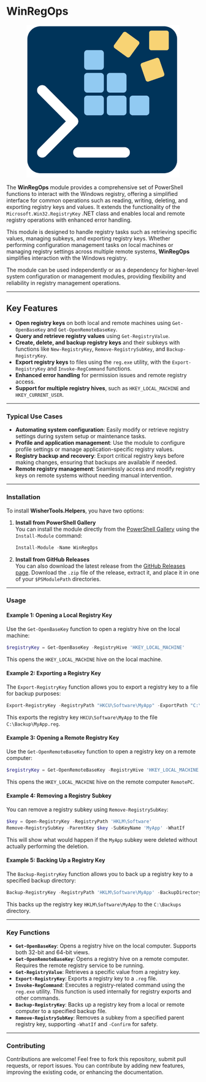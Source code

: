 # WinRegOps

<p align="center">
  <img src="https://raw.githubusercontent.com/LarryWisherMan/ModuleIcons/main/WinRegOps.png" 
       alt="WinRegOps Icon" width="400" />
</p>

The **WinRegOps** module provides a comprehensive set of PowerShell functions to
interact with the Windows registry, offering a simplified interface for common
operations such as reading, writing, deleting, and exporting registry keys and
values. It extends the functionality of the `Microsoft.Win32.RegistryKey` .NET
class and enables local and remote registry operations with enhanced error 
handling.

This module is designed to handle registry tasks such as retrieving specific 
values, managing subkeys, and exporting registry keys. Whether performing 
configuration management tasks on local machines or managing registry settings 
across multiple remote systems, **WinRegOps** simplifies interaction with the 
Windows registry.

The module can be used independently or as a dependency for higher-level system 
configuration or management modules, providing flexibility and reliability in 
registry management operations.

---

## **Key Features**

- **Open registry keys** on both local and remote machines using 
  `Get-OpenBaseKey` and `Get-OpenRemoteBaseKey`.
- **Query and retrieve registry values** using `Get-RegistryValue`.
- **Create, delete, and backup registry keys** and their subkeys with functions 
  like `New-RegistryKey`, `Remove-RegistrySubKey`, and `Backup-RegistryKey`.
- **Export registry keys** to files using the `reg.exe` utility, with the 
  `Export-RegistryKey` and `Invoke-RegCommand` functions.
- **Enhanced error handling** for permission issues and remote registry access.
- **Support for multiple registry hives**, such as `HKEY_LOCAL_MACHINE` and 
  `HKEY_CURRENT_USER`.

---

### **Typical Use Cases**

- **Automating system configuration**: Easily modify or retrieve registry 
  settings during system setup or maintenance tasks.
- **Profile and application management**: Use the module to configure profile 
  settings or manage application-specific registry values.
- **Registry backup and recovery**: Export critical registry keys before making 
  changes, ensuring that backups are available if needed.
- **Remote registry management**: Seamlessly access and modify registry keys on 
  remote systems without needing manual intervention.

---

### **Installation**

To install **WisherTools.Helpers**, you have two options:

1. **Install from PowerShell Gallery**  
   You can install the module directly from the [PowerShell Gallery](https://www.powershellgallery.com/packages/WinRegOps)
   using the `Install-Module` command:

   ```powershell
   Install-Module -Name WinRegOps
   ```

1. **Install from GitHub Releases**  
   You can also download the latest release from the [GitHub Releases page](https://github.com/LarryWisherMan/WinRegOps/releases).
   Download the `.zip` file of the release, extract it, and place it in one of
   your `$PSModulePath` directories.

---

### **Usage**

#### Example 1: Opening a Local Registry Key

Use the `Get-OpenBaseKey` function to open a registry hive on the local machine:

```powershell
$registryKey = Get-OpenBaseKey -RegistryHive 'HKEY_LOCAL_MACHINE'
```

This opens the `HKEY_LOCAL_MACHINE` hive on the local machine.

#### Example 2: Exporting a Registry Key

The `Export-RegistryKey` function allows you to export a registry key to a file
for backup purposes:

```powershell
Export-RegistryKey -RegistryPath "HKCU\Software\MyApp" -ExportPath "C:\Backup\MyApp.reg"
```

This exports the registry key `HKCU\Software\MyApp` to the file `C:\Backup\MyApp.reg`.

#### Example 3: Opening a Remote Registry Key

Use the `Get-OpenRemoteBaseKey` function to open a registry key on a remote
computer:

```powershell
$registryKey = Get-OpenRemoteBaseKey -RegistryHive 'HKEY_LOCAL_MACHINE' -ComputerName 'RemotePC'
```

This opens the `HKEY_LOCAL_MACHINE` hive on the remote computer `RemotePC`.

#### Example 4: Removing a Registry Subkey

You can remove a registry subkey using `Remove-RegistrySubKey`:

```powershell
$key = Open-RegistryKey -RegistryPath 'HKLM\Software'
Remove-RegistrySubKey -ParentKey $key -SubKeyName 'MyApp' -WhatIf
```

This will show what would happen if the `MyApp` subkey were deleted without
actually performing the deletion.

#### Example 5: Backing Up a Registry Key

The `Backup-RegistryKey` function allows you to back up a registry key to a
specified backup directory:

```powershell
Backup-RegistryKey -RegistryPath 'HKLM\Software\MyApp' -BackupDirectory 'C:\Backups'
```

This backs up the registry key `HKLM\Software\MyApp` to the `C:\Backups` directory.

---

### **Key Functions**

- **`Get-OpenBaseKey`**: Opens a registry hive on the local computer. Supports
  both 32-bit and 64-bit views.
- **`Get-OpenRemoteBaseKey`**: Opens a registry hive on a remote computer.
  Requires the remote registry service to be running.
- **`Get-RegistryValue`**: Retrieves a specific value from a registry key.
- **`Export-RegistryKey`**: Exports a registry key to a `.reg` file.
- **`Invoke-RegCommand`**: Executes a registry-related command using the `reg.exe`
  utility. This function is used internally for registry exports and other commands.
- **`Backup-RegistryKey`**: Backs up a registry key from a local or remote
  computer to a specified backup file.
- **`Remove-RegistrySubKey`**: Removes a subkey from a specified parent registry
  key, supporting `-WhatIf` and `-Confirm` for safety.

---

### **Contributing**

Contributions are welcome! Feel free to fork this repository, submit pull
requests, or report issues. You can contribute by adding new features, improving
the existing code, or enhancing the documentation.
